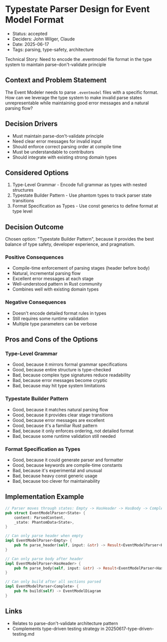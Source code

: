 # Typestate Parser Design for Event Model Format

- Status: accepted
- Deciders: John Wilger, Claude
- Date: 2025-06-17
- Tags: parsing, type-safety, architecture

Technical Story: Need to encode the .eventmodel file format in the type system to maintain parse-don't-validate principle

## Context and Problem Statement

The Event Modeler needs to parse `.eventmodel` files with a specific format. How can we leverage the type system to make invalid parse states unrepresentable while maintaining good error messages and a natural parsing flow?

## Decision Drivers

- Must maintain parse-don't-validate principle
- Need clear error messages for invalid input
- Should enforce correct parsing order at compile time
- Must be understandable to contributors
- Should integrate with existing strong domain types

## Considered Options

1. Type-Level Grammar - Encode full grammar as types with nested structures
2. Typestate Builder Pattern - Use phantom types to track parser state transitions
3. Format Specification as Types - Use const generics to define format at type level

## Decision Outcome

Chosen option: "Typestate Builder Pattern", because it provides the best balance of type safety, developer experience, and pragmatism.

### Positive Consequences

- Compile-time enforcement of parsing stages (header before body)
- Natural, incremental parsing flow
- Excellent error messages at each stage
- Well-understood pattern in Rust community
- Combines well with existing domain types

### Negative Consequences

- Doesn't encode detailed format rules in types
- Still requires some runtime validation
- Multiple type parameters can be verbose

## Pros and Cons of the Options

### Type-Level Grammar

- Good, because it mirrors formal grammar specifications
- Good, because entire structure is type-checked
- Bad, because complex type signatures reduce readability
- Bad, because error messages become cryptic
- Bad, because may hit type system limitations

### Typestate Builder Pattern

- Good, because it matches natural parsing flow
- Good, because it provides clear stage transitions
- Good, because error messages are excellent
- Good, because it's a familiar Rust pattern
- Bad, because it only enforces ordering, not detailed format
- Bad, because some runtime validation still needed

### Format Specification as Types

- Good, because it could generate parser and formatter
- Good, because keywords are compile-time constants
- Bad, because it's experimental and unusual
- Bad, because heavy const generic usage
- Bad, because too clever for maintainability

## Implementation Example

```rust
// Parser moves through states: Empty -> HasHeader -> HasBody -> Complete
pub struct EventModelParser<State> {
    content: ParsedContent,
    _state: PhantomData<State>,
}

// Can only parse header when empty
impl EventModelParser<Empty> {
    pub fn parse_header(self, input: &str) -> Result<EventModelParser<HasHeader>, ParseError>
}

// Can only parse body after header
impl EventModelParser<HasHeader> {
    pub fn parse_body(self, input: &str) -> Result<EventModelParser<HasBody>, ParseError>
}

// Can only build after all sections parsed
impl EventModelParser<Complete> {
    pub fn build(self) -> EventModelDiagram
}
```

## Links

- Relates to parse-don't-validate architecture pattern
- Complements type-driven testing strategy in 20250617-type-driven-testing.md